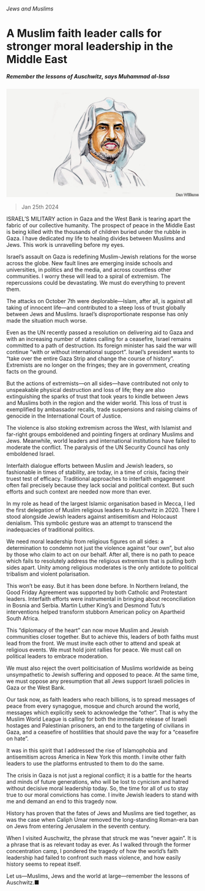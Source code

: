 ###### Jews and Muslims

# A Muslim faith leader calls for stronger moral leadership in the Middle East 

##### Remember the lessons of Auschwitz, says Muhammad al-Issa 

![image](images/20240127_BID001.jpg) 

> Jan 25th 2024 

ISRAEL’S MILITARY action in Gaza and the West Bank is tearing apart the fabric of our collective humanity. The prospect of peace in the Middle East is being killed with the thousands of children buried under the rubble in Gaza. I have dedicated my life to healing divides between Muslims and Jews. This work is unravelling before my eyes.

Israel’s assault on Gaza is redefining Muslim-Jewish relations for the worse across the globe. New fault lines are emerging inside schools and universities, in politics and the media, and across countless other communities. I worry these will lead to a spiral of extremism. The repercussions could be devastating. We must do everything to prevent them.

The attacks on October 7th were deplorable—Islam, after all, is against all taking of innocent life—and contributed to a steep loss of trust globally between Jews and Muslims. Israel’s disproportionate response has only made the situation much worse.

Even as the UN recently passed a resolution on delivering aid to Gaza and with an increasing number of states calling for a ceasefire, Israel remains committed to a path of destruction. Its foreign minister has said the war will continue “with or without international support”. Israel’s president wants to “take over the entire Gaza Strip and change the course of history”. Extremists are no longer on the fringes; they are in government, creating facts on the ground.

But the actions of extremists—on all sides—have contributed not only to unspeakable physical destruction and loss of life; they are also extinguishing the sparks of trust that took years to kindle between Jews and Muslims both in the region and the wider world. This loss of trust is exemplified by ambassador recalls, trade suspensions and raising claims of genocide in the International Court of Justice.

The violence is also stoking extremism across the West, with Islamist and far-right groups emboldened and pointing fingers at ordinary Muslims and Jews. Meanwhile, world leaders and international institutions have failed to moderate the conflict. The paralysis of the UN Security Council has only emboldened Israel.

Interfaith dialogue efforts between Muslim and Jewish leaders, so fashionable in times of stability, are today, in a time of crisis, facing their truest test of efficacy. Traditional approaches to interfaith engagement often fail precisely because they lack social and political context. But such efforts and such context are needed now more than ever. 

In my role as head of the largest Islamic organisation based in Mecca, I led the first delegation of Muslim religious leaders to Auschwitz in 2020. There I stood alongside Jewish leaders against antisemitism and Holocaust denialism. This symbolic gesture was an attempt to transcend the inadequacies of traditional politics.

We need moral leadership from religious figures on all sides: a determination to condemn not just the violence against “our own”, but also by those who claim to act on our behalf. After all, there is no path to peace which fails to resolutely address the religious extremism that is pulling both sides apart. Unity among religious moderates is the only antidote to political tribalism and violent polarisation. 

This won’t be easy. But it has been done before. In Northern Ireland, the Good Friday Agreement was supported by both Catholic and Protestant leaders. Interfaith efforts were instrumental in bringing about reconciliation in Bosnia and Serbia. Martin Luther King’s and Desmond Tutu’s interventions helped transform stubborn American policy on Apartheid South Africa.

This “diplomacy of the heart” can now move Muslim and Jewish communities closer together. But to achieve this, leaders of both faiths must lead from the front. We must invite each other to attend and speak at religious events. We must hold joint rallies for peace. We must call on political leaders to embrace moderation. 

We must also reject the overt politicisation of Muslims worldwide as being unsympathetic to Jewish suffering and opposed to peace. At the same time, we must oppose any presumption that all Jews support Israeli policies in Gaza or the West Bank. 

Our task now, as faith leaders who reach billions, is to spread messages of peace from every synagogue, mosque and church around the world, messages which explicitly seek to acknowledge the “other”. That is why the Muslim World League is calling for both the immediate release of Israeli hostages and Palestinian prisoners, an end to the targeting of civilians in Gaza, and a ceasefire of hostilities that should pave the way for a “ceasefire on hate”. 

It was in this spirit that I addressed the rise of Islamophobia and antisemitism across America in New York this month. I invite other faith leaders to use the platforms entrusted to them to do the same. 

The crisis in Gaza is not just a regional conflict; it is a battle for the hearts and minds of future generations, who will be lost to cynicism and hatred without decisive moral leadership today. So, the time for all of us to stay true to our moral convictions has come. I invite Jewish leaders to stand with me and demand an end to this tragedy now.

History has proven that the fates of Jews and Muslims are tied together, as was the case when Caliph Umar removed the long-standing Roman-era ban on Jews from entering Jerusalem in the seventh century.

When I visited Auschwitz, the phrase that struck me was “never again”. It is a phrase that is as relevant today as ever. As I walked through the former concentration camp, I pondered the tragedy of how the world’s faith leadership had failed to confront such mass violence, and how easily history seems to repeat itself.

Let us—Muslims, Jews and the world at large—remember the lessons of Auschwitz.■


